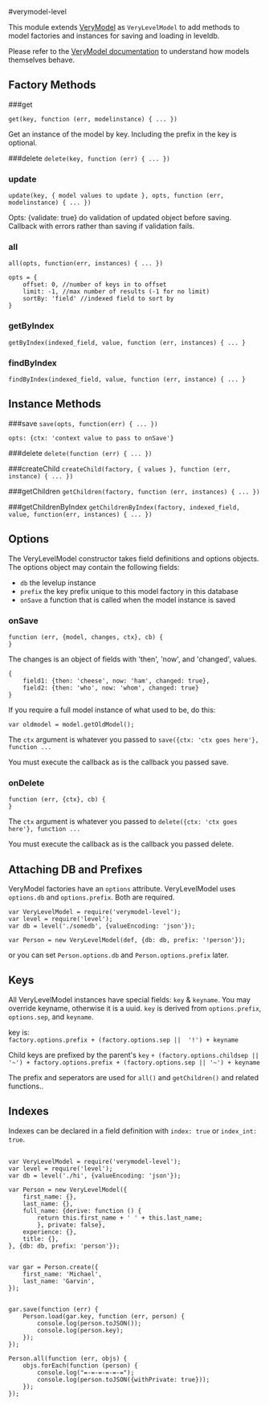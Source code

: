 #verymodel-level

This module extends [VeryModel](https://github.com/fritzy/verymodel) as `VeryLevelModel` to add methods to model factories and instances for saving and loading in leveldb.

Please refer to the [VeryModel documentation](https://github.com/fritzy/verymodel) to understand how models themselves behave.

## Factory Methods

###get

`get(key, function (err, modelinstance) { ... })`

Get an instance of the model by key.
Including the prefix in the key is optional.

###delete 
`delete(key, function (err) { ... })`

### update
`update(key, { model values to update }, opts, function (err, modelinstance) { ... })`

Opts: {validate: true} do validation of updated object before saving. Callback with errors rather than saving if validation fails.


### all
`all(opts, function(err, instances) { ... })`

    opts = {
        offset: 0, //number of keys in to offset 
        limit: -1, //max number of results (-1 for no limit)
        sortBy: 'field' //indexed field to sort by
    }

### getByIndex
`getByIndex(indexed_field, value, function (err, instances) { ... }`

### findByIndex
`findByIndex(indexed_field, value, function (err, instance) { ... }`

## Instance Methods

###save
`save(opts, function(err) { ... })`

    opts: {ctx: 'context value to pass to onSave'}

###delete
`delete(function (err) { ... })`

###createChild
`createChild(factory, { values }, function (err, instance) { ... })`

###getChildren
`getChildren(factory, function (err, instances) { ... })`

###getChildrenByIndex
`getChildrenByIndex(factory, indexed_field, value, function(err, instances) { ... })`

## Options

The VeryLevelModel constructor takes field definitions and options objects. The options object may contain the following fields:

* `db` the levelup instance
* `prefix` the key prefix unique to this model factory in this database
* `onSave` a function that is called when the model instance is saved

### onSave

    function (err, {model, changes, ctx}, cb) {
    }

The changes is an object of fields with 'then', 'now', and 'changed', values.

    {
        field1: {then: 'cheese', now: 'ham', changed: true},
        field2: {then: 'who', now: 'whom', changed: true}
    }


If you require a full model instance of what used to be, do this:

    var oldmodel = model.getOldModel();

The `ctx` argument is whatever you passed to `save({ctx: 'ctx goes here'}, function ...`

You must execute the callback as is the callback you passed save.

### onDelete

    function (err, {ctx}, cb) {
    }

The `ctx` argument is whatever you passed to `delete({ctx: 'ctx goes here'}, function ...`

You must execute the callback as is the callback you passed delete.


## Attaching DB and Prefixes

VeryModel factories have an `options` attribute.
VeryLevelModel uses `options.db` and `options.prefix`. Both are required.
    
    var VeryLevelModel = require('verymodel-level');
    var level = require('level');
    var db = level('./somedb', {valueEncoding: 'json'});

    var Person = new VeryLevelModel(def, {db: db, prefix: '!person'});

or you can set `Person.options.db` and `Person.options.prefix` later.


## Keys

All VeryLevelModel instances have special fields: `key` & `keyname`.
You may override keyname, otherwise it is a uuid.
`key` is derived from `options.prefix`, `options.sep`, and `keyname`.

key is:  
`factory.options.prefix + (factory.options.sep ||  '!') + keyname`

Child keys are prefixed by the parent's `key`
`+ (factory.options.childsep || '~') + factory.options.prefix + (factory.options.sep || '~') + keyname`

The prefix and seperators are used for `all()` and `getChildren()` and related functions..

## Indexes

Indexes can be declared in a field definition with `index: true` or `index_int: true`.


## 

    var VeryLevelModel = require('verymodel-level');
    var level = require('level');
    var db = level('./hi', {valueEncoding: 'json'});

    var Person = new VeryLevelModel({
        first_name: {},
        last_name: {},
        full_name: {derive: function () {
            return this.first_name + ' ' + this.last_name;
            }, private: false},
        experience: {},
        title: {},
    }, {db: db, prefix: 'person'});


    var gar = Person.create({
        first_name: 'Michael', 
        last_name: 'Garvin',
    });


    gar.save(function (err) {
        Person.load(gar.key, function (err, person) {
            console.log(person.toJSON());
            console.log(person.key);
        });
    });

    Person.all(function (err, objs) {
        objs.forEach(function (person) {
            console.log("=-=-=-=-=-=");
            console.log(person.toJSON({withPrivate: true}));
        });
    });
